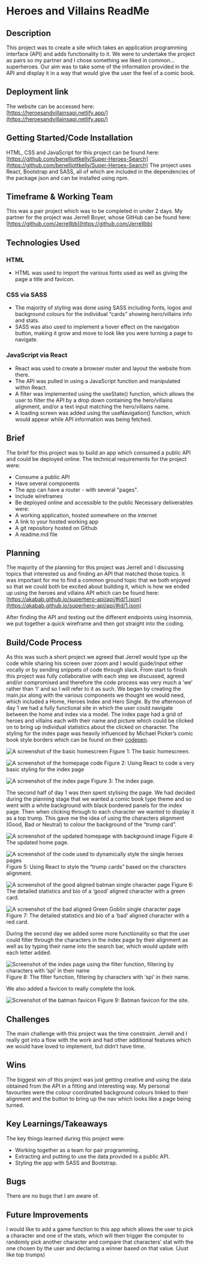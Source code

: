 # Heroes and Villains ReadMe

## Description
This project was to create a site which takes an application programming interface (API) and adds functionality to it. We were to undertake the project as pairs so my partner and I chose something we liked in common… superheroes. Our aim was to take some of the information provided in the API and display it in a way that would give the user the feel of a comic book.

## Deployment link
The website can be accessed here:
[https://heroesandvillainsapi.netlify.app/](https://heroesandvillainsapi.netlify.app/)

## Getting Started/Code Installation
HTML, CSS and JavaScript for this project can be found here: [https://github.com/benelliottkelly/Super-Heroes-Search](https://github.com/benelliottkelly/Super-Heroes-Search)
The project uses React, Bootstrap and SASS, all of which are included in the dependencies of the package json and can be installed using npm.

## Timeframe & Working Team 
This was a pair project which was to be completed in under 2 days. My partner for the project was Jerrell Boyer, whose GitHub can be found here: [https://github.com/Jerrellbb](https://github.com/Jerrellbb)

## Technologies Used
### HTML
- HTML was used to import the various fonts used as well as giving the page a title and favicon.

### CSS via SASS
- The majority of styling was done using SASS including fonts, logos and background colours for the individual “cards” showing hero/villains info and stats.
- SASS was also used to implement a hover effect on the navigation button, making it grow and move to look like you were turning a page to navigate.

### JavaScript via React
- React was used to create a browser router and layout the website from there.
- The API was pulled in using a JavaScript function and manipulated within React.
- A filter was implemented using the useState() function, which allows the user to filter the API by a drop down containing the hero/villains alignment, and/or a text input matching the hero/villains name. 
- A loading screen was added using the useNavigation() function, which would appear while API information was being fetched.

## Brief
The brief for this project was to build an app which consumed a public API and could be deployed online.
The technical requirements for the project were:
- Consume a public API
- Have several components
- The app can have a router - with several "pages".
- Include wireframes
- Be deployed online and accessible to the public
Necessary deliverables were:
- A working application, hosted somewhere on the internet
- A link to your hosted working app
- A git repository hosted on Github
- A readme.md file

## Planning
The majority of the planning for this project was Jerrell and I discussing topics that interested us and finding an API that matched those topics. It was important for me to find a common ground topic that we both enjoyed so that we could both be excited about building it, which is how we ended up using the heroes and villains API which can be found here: [https://akabab.github.io/superhero-api/api/#id/1.json](https://akabab.github.io/superhero-api/api/#id/1.json)

After finding the API and testing out the different endpoints using Insomnia, we put together a quick wireframe and then got straight into the coding.

## Build/Code Process
As this was such a short project we agreed that Jerrell would type up the code while sharing his screen over zoom and I would guide/input either vocally or by sending snippets of code through slack. From start to finish this project was fully collaborative with each step we discussed, agreed and/or compromised and therefore the code process was very much a ‘we’ rather than ‘I’ and so I will refer to it as such.
We began by creating the main.jsx along with the various components we thought we would need, which included a Home, Heroes Index and Hero Single. By the afternoon of day 1 we had a fully functional site in which the user could navigate between the home and index via a model. The index page had a grid of heroes and villains each with their name and picture which could be clicked on to bring up individual statistics about the clicked on character.
The styling for the index page was heavily influenced by Michael Picker’s comic book style borders which can be found on their [codepen](https://codepen.io/mp/pen/kBEeKw).

![A screenshot of the basic homescreen](https://github.com/benelliottkelly/Super-Heroes-Search/assets/143013767/0833748c-c48e-4a96-8c5b-39b9a8f63a5e)
Figure 1: The basic homescreen.

![A screenshot of the homepage code](https://github.com/benelliottkelly/Super-Heroes-Search/assets/143013767/a68d92c4-ee84-4cb0-96f0-1f6ffd29e5b7)
Figure 2: Using React to code a very basic styling for the index page

![A screenshot of the index page](https://github.com/benelliottkelly/Super-Heroes-Search/assets/143013767/3c328694-bb0d-4fcb-8a6e-a30cb99fb785)
Figure 3: The index page.

The second half of day 1 was then spent stylising the page. We had decided during the planning stage that we wanted a comic book type theme and so went with a white background with black bordered panels for the index page. Then when clicking through to each character we wanted to display it as a top trump. This gave me the idea of using the characters alignment (Good, Bad or Neutral) to colour the background of the “trump card”.

![A screenshot of the updated homepage with background image](https://github.com/benelliottkelly/Super-Heroes-Search/assets/143013767/eaedc058-9ff6-4bf5-bd0e-0f7e1445f097)
Figure 4: The updated home page.

![A screenshot of the code used to dynamically style the single heroes pages](https://github.com/benelliottkelly/Super-Heroes-Search/assets/143013767/bc5f7266-054f-485c-b089-627de53bdeb8)
Figure 5: Using React to style the “trump cards” based on the characters alignment.

![A screenshot of the good aligned batman single character page](https://github.com/benelliottkelly/Super-Heroes-Search/assets/143013767/27e1e444-75c0-43ad-ba4f-3d01a84cfdef)
Figure 6: The detailed statistics and bio of a ‘good’ aligned character with a green card.

![A screenshot of the bad aligned Green Goblin single character page](https://github.com/benelliottkelly/Super-Heroes-Search/assets/143013767/d699dbf3-c7e8-4006-8fb7-7311000e565f)
Figure 7: The detailed statistics and bio of a ‘bad’ aligned character with a red card.

During the second day we added some more functionality so that the user could filter through the characters in the index page by their alignment as well as by typing their name into the search bar, which would update with each letter added.

![Screenshot of the index page using the filter function, filtering by characters with ‘spi’ in their name](https://github.com/benelliottkelly/Super-Heroes-Search/assets/143013767/0daf93a5-b084-47be-85cc-73ab11f0ebf5)
Figure 8: The filter function, filtering by characters with ‘spi’ in their name.

We also added a favicon to really complete the look.

![Screenshot of the batman favicon](https://github.com/benelliottkelly/Super-Heroes-Search/assets/143013767/356ce5fe-0e0c-4ed5-b5a4-f719499251c0)
Figure 9: Batman favicon for the site.

## Challenges
The main challenge with this project was the time constraint. Jerrell and I really got into a flow with the work and had other additional features which we would have loved to implement, but didn’t have time.

## Wins
The biggest win of this project was just getting creative and using the data obtained from the API in a fitting and interesting way. My personal favourites were the colour coordinated background colours linked to their alignment and the button to bring up the nav which looks like a page being turned.

## Key Learnings/Takeaways
The key things learned during this project were:
- Working together as a team for pair programming.
- Extracting and putting to use the data provided in a public API.
- Styling the app with SASS and Bootstrap.

## Bugs
There are no bugs that I am aware of.

## Future Improvements
I would like to add a game function to this app which allows the user to pick a character and one of the stats, which will then trigger the computer to randomly pick another character and compare that characters’ stat with the one chosen by the user and declaring a winner based on that value. (Just like top trumps)
